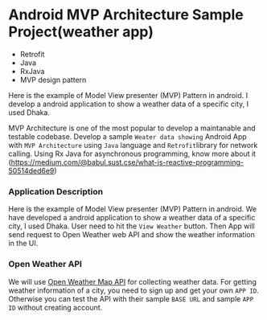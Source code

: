 # Android MVP Architecture Sample Project(weather app)

* Retrofit
* Java
* RxJava
* MVP design pattern


Here is the example of Model View presenter (MVP) Pattern in android.
I develop a android application to show a weather data of a specific city, I used Dhaka. 


MVP Architecture is one of the most popular  to develop a maintanable and testable codebase. Develop a sample `Weater data showing` Android App with `MVP Architecture` using `Java` language and `Retrofit`library for network calling. Using Rx Java for asynchronous programming, know more about it (https://medium.com/@babul.sust.cse/what-is-reactive-programming-50514ded6e9)



### Application Description
Here is the example of Model View presenter (MVP) Pattern in android.
We have developed a android application to show a weather data of a specific city, I used Dhaka. User need to hit the `View Weather` button. Then App will send request to Open Weather web API and show the weather information in the UI.

### Open Weather API
We will use [Open Weather Map API](https://openweathermap.org/api) for collecting weather data. For getting weather information of a city, you need to sign up and get your own `APP ID`. Otherwise you can test the API with their sample `BASE URL` and sample `APP ID` without creating account.
